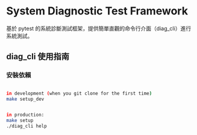 # System Diagnostic Test Framework

基於 pytest 的系統診斷測試框架，提供簡單直觀的命令行介面（diag_cli）進行系統測試。

## diag_cli 使用指南

### 安裝依賴
```bash

in development (when you git clone for the first time)
make setup_dev


in production:
make setup
./diag_cli help
